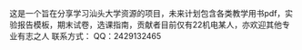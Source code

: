 这是一个旨在分享学习汕头大学资源的项目，未来计划包含各类教学用书pdf，实验报告模板，期末试卷，选课指南，贡献者目前仅有22机电某人，亦欢迎其他专业有志之人
联系方式：
        QQ：2429132465
